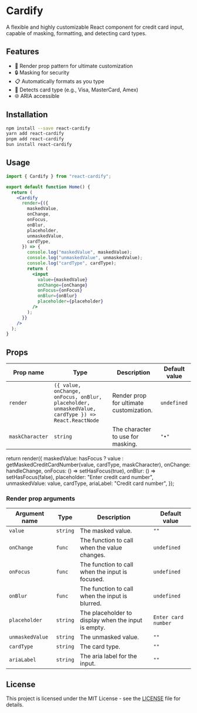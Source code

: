 # Cardify

A flexible and highly customizable React component for credit card input, capable of masking, formatting, and detecting card types.

## Features

- 🎨 Render prop pattern for ultimate customization
- 🔒 Masking for security
- 📋 Automatically formats as you type
- 🎴 Detects card type (e.g., Visa, MasterCard, Amex)
- 🌐 ARIA accessible

## Installation

```bash
npm install --save react-cardify
yarn add react-cardify
pnpm add react-cardify
bun install react-cardify
```

## Usage

```jsx
import { Cardify } from "react-cardify";

export default function Home() {
  return (
    <Cardify
      render={({
        maskedValue,
        onChange,
        onFocus,
        onBlur,
        placeholder,
        unmaskedValue,
        cardType,
      }) => {
        console.log("maskedValue", maskedValue);
        console.log("unmaskedValue", unmaskedValue);
        console.log("cardType", cardType);
        return (
          <input
            value={maskedValue}
            onChange={onChange}
            onFocus={onFocus}
            onBlur={onBlur}
            placeholder={placeholder}
          />
        );
      }}
    />
  );
}
```

## Props

| Prop name       | Type                                                                                              | Description                             | Default value |
| --------------- | ------------------------------------------------------------------------------------------------- | --------------------------------------- | ------------- |
| `render`        | `({ value, onChange, onFocus, onBlur, placeholder, unmaskedValue, cardType }) => React.ReactNode` | Render prop for ultimate customization. | `undefined`   |
| `maskCharacter` | `string`                                                                                          | The character to use for masking.       | `"•"`         |

return render({
maskedValue: hasFocus
? value
: getMaskedCreditCardNumber(value, cardType, maskCharacter),
onChange: handleChange,
onFocus: () => setHasFocus(true),
onBlur: () => setHasFocus(false),
placeholder: "Enter credit card number",
unmaskedValue: value,
cardType,
ariaLabel: "Credit card number",
});

### Render prop arguments

| Argument name   | Type     | Description                                         | Default value       |
| --------------- | -------- | --------------------------------------------------- | ------------------- |
| `value`         | `string` | The masked value.                                   | `""`                |
| `onChange`      | `func`   | The function to call when the value changes.        | `undefined`         |
| `onFocus`       | `func`   | The function to call when the input is focused.     | `undefined`         |
| `onBlur`        | `func`   | The function to call when the input is blurred.     | `undefined`         |
| `placeholder`   | `string` | The placeholder to display when the input is empty. | `Enter card number` |
| `unmaskedValue` | `string` | The unmasked value.                                 | `""`                |
| `cardType`      | `string` | The card type.                                      | `""`                |
| `ariaLabel`     | `string` | The aria label for the input.                       | `""`                |

## License

This project is licensed under the MIT License - see the [LICENSE](LICENSE) file for details.
